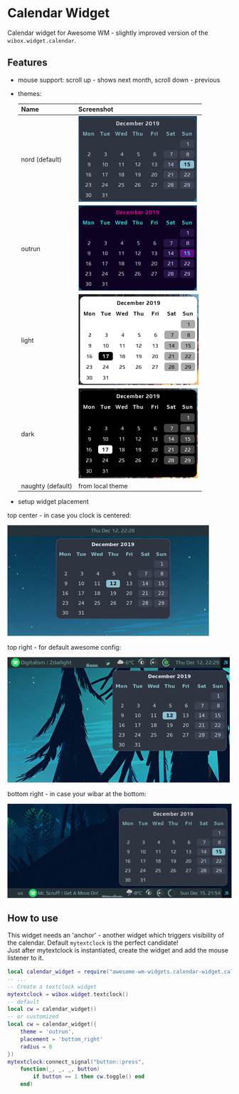 # Calendar Widget

Calendar widget for Awesome WM - slightly improved version of the `wibox.widget.calendar`.

## Features

 - mouse support: scroll up - shows next month, scroll down - previous
 - themes:
  
    | Name | Screenshot |
    |---|---|
    | nord (default) | ![nord_theme](./nord.png) |
    | outrun | ![outrun_theme](./outrun.png) |
    | light | ![outrun_theme](./light.png) |
    | dark | ![outrun_theme](./dark.png) |
    | naughty (default) | from local theme |
  
 - setup widget placement
  
  top center - in case you clock is centered:

   ![calendar_top](./calendar_top.png)

  top right - for default awesome config:

  ![calendar_top_right](./calendar_top_right.png)

  bottom right - in case your wibar at the bottom:

  ![calendar_bottom_right](./calendar_bottom_right.png)


## How to use

This widget needs an 'anchor' - another widget which triggers visibility of the calendar. Default `mytextclock` is the perfect candidate!  
Just after mytextclock is instantiated, create the widget and add the mouse listener to it.

```lua
local calendar_widget = require("awesome-wm-widgets.calendar-widget.calendar")
-- ...
-- Create a textclock widget
mytextclock = wibox.widget.textclock()
-- default
local cw = calendar_widget()
-- or customized
local cw = calendar_widget({
    theme = 'outrun',
    placement = 'bottom_right'
    radius = 8
})
mytextclock:connect_signal("button::press", 
    function(_, _, _, button)
        if button == 1 then cw.toggle() end
    end)
```
